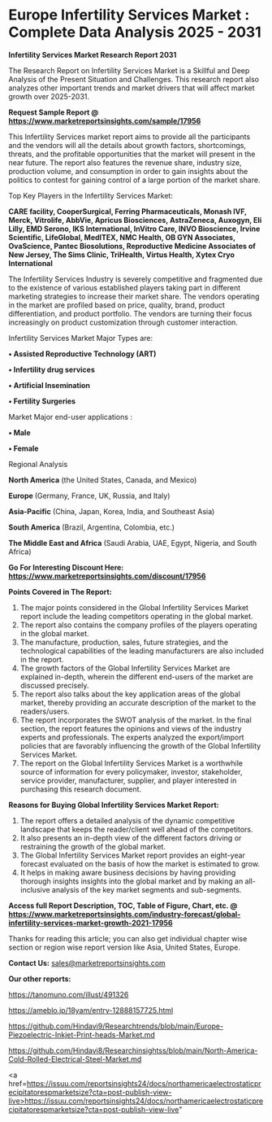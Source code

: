 # Europe Infertility Services Market : Complete Data Analysis 2025 - 2031

<strong>Infertility Services Market Research Report 2031</strong>

The Research Report on Infertility Services Market is a Skillful and Deep Analysis of the Present Situation and Challenges. This research report also analyzes other important trends and market drivers that will affect market growth over 2025-2031.

<strong>Request Sample Report @ <a href=https://www.marketreportsinsights.com/sample/17956>https://www.marketreportsinsights.com/sample/17956</a></strong>

This Infertility Services market report aims to provide all the participants and the vendors will all the details about growth factors, shortcomings, threats, and the profitable opportunities that the market will present in the near future. The report also features the revenue share, industry size, production volume, and consumption in order to gain insights about the politics to contest for gaining control of a large portion of the market share.

Top Key Players in the Infertility Services Market:

<strong>CARE facility, CooperSurgical, Ferring Pharmaceuticals, Monash IVF, Merck, Vitrolife, AbbVie, Apricus Biosciences, AstraZeneca, Auxogyn, Eli Lilly, EMD Serono, IKS International, InVitro Care, INVO Bioscience, Irvine Scientific, LifeGlobal, MedITEX, NMC Health, OB GYN Associates, OvaScience, Pantec Biosolutions, Reproductive Medicine Associates of New Jersey, The Sims Clinic, TriHealth, Virtus Health, Xytex Cryo International</strong>

The Infertility Services Industry is severely competitive and fragmented due to the existence of various established players taking part in different marketing strategies to increase their market share. The vendors operating in the market are profiled based on price, quality, brand, product differentiation, and product portfolio. The vendors are turning their focus increasingly on product customization through customer interaction.

Infertility Services Market Major Types are:

<strong>• Assisted Reproductive Technology (ART)

• Infertility drug services

• Artificial Insemination

• Fertility Surgeries</strong>

Market Major end-user applications :

<strong>• Male

• Female</strong>

Regional Analysis

</u><strong><b>North America</b></strong> (the United States, Canada, and Mexico)

<strong><b>Europe </b></strong>(Germany, France, UK, Russia, and Italy)

<strong><b>Asia-Pacific</b></strong> (China, Japan, Korea, India, and Southeast Asia)

<strong><b>South America</b></strong> (Brazil, Argentina, Colombia, etc.)

<strong><b>The Middle East and Africa</b></strong> (Saudi Arabia, UAE, Egypt, Nigeria, and South Africa)

<strong>Go For Interesting Discount Here: <a href=https://www.marketreportsinsights.com/discount/17956>https://www.marketreportsinsights.com/discount/17956</a></strong>

<strong>Points Covered in The Report:</strong>
<ol>
  <li>The major points considered in the Global Infertility Services Market report include the leading competitors operating in the global market.</li>
  <li>The report also contains the company profiles of the players operating in the global market.</li>
  <li>The manufacture, production, sales, future strategies, and the technological capabilities of the leading manufacturers are also included in the report.</li>
  <li>The growth factors of the Global Infertility Services Market are explained in-depth, wherein the different end-users of the market are discussed precisely.</li>
  <li>The report also talks about the key application areas of the global market, thereby providing an accurate description of the market to the readers/users.</li>
  <li>The report incorporates the SWOT analysis of the market. In the final section, the report features the opinions and views of the industry experts and professionals. The experts analyzed the export/import policies that are favorably influencing the growth of the Global Infertility Services Market.</li>
  <li>The report on the Global Infertility Services Market is a worthwhile source of information for every policymaker, investor, stakeholder, service provider, manufacturer, supplier, and player interested in purchasing this research document.</li>
</ol>
<strong>Reasons for Buying Global Infertility Services Market Report:</strong>

<ol>
  <li>The report offers a detailed analysis of the dynamic competitive landscape that keeps the reader/client well ahead of the competitors.</li>
  <li>It also presents an in-depth view of the different factors driving or restraining the growth of the global market.</li>
  <li>The Global Infertility Services Market report provides an eight-year forecast evaluated on the basis of how the market is estimated to grow.</li>
  <li>It helps in making aware business decisions by having providing thorough insights insights into the global market and by making an all-inclusive analysis of the key market segments and sub-segments.</li>
</ol>
<strong>Access full Report Description, TOC, Table of Figure, Chart, etc. @ <a href=https://www.marketreportsinsights.com/industry-forecast/global-infertility-services-market-growth-2021-17956>https://www.marketreportsinsights.com/industry-forecast/global-infertility-services-market-growth-2021-17956</a></strong>


Thanks for reading this article; you can also get individual chapter wise section or region wise report version like Asia, United States, Europe.

<strong>Contact Us:</strong>
sales@marketreportsinsights.com

<strong>Our other reports:</strong>

<a href=https://tanomuno.com/illust/491326>https://tanomuno.com/illust/491326</a>

<a href=https://ameblo.jp/18yam/entry-12888157725.html>https://ameblo.jp/18yam/entry-12888157725.html</a>

<a href=https://github.com/Hindavi9/Researchtrends/blob/main/Europe-Piezoelectric-Inkjet-Print-heads-Market.md>https://github.com/Hindavi9/Researchtrends/blob/main/Europe-Piezoelectric-Inkjet-Print-heads-Market.md</a>

<a href=https://github.com/Hindavi8/Researchinsightss/blob/main/North-America-Cold-Rolled-Electrical-Steel-Market.md>https://github.com/Hindavi8/Researchinsightss/blob/main/North-America-Cold-Rolled-Electrical-Steel-Market.md</a>

<a href=https://issuu.com/reportsinsights24/docs/northamericaelectrostaticprecipitatorespmarketsize?cta=post-publish-view-live>https://issuu.com/reportsinsights24/docs/northamericaelectrostaticprecipitatorespmarketsize?cta=post-publish-view-live</a>"
